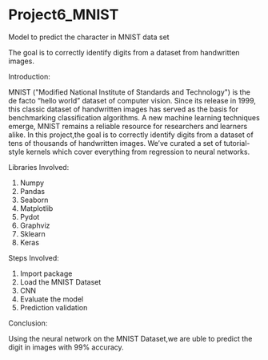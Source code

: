 # Project6_MNIST
Model to predict the character in MNIST data set 

The goal is to correctly identify digits from a dataset from handwritten images.

Introduction:

MNIST ("Modified National Institute of Standards and Technology") is the de facto “hello world” dataset of computer vision. Since its release in 1999, this classic dataset of handwritten images has served as the basis for benchmarking classification algorithms. A new machine learning techniques emerge, MNIST remains a reliable resource for researchers and learners alike. In this project,the goal is to correctly identify digits from a dataset of tens of thousands of handwritten images. We’ve curated a set of tutorial-style kernels which cover everything from regression to neural networks.

Libraries Involved:

1. Numpy 
2. Pandas 
3. Seaborn 
4. Matplotlib 
5. Pydot 
6. Graphviz 
7. Sklearn 
8. Keras 

Steps Involved:

1. Import package 
2. Load the MNIST Dataset 
3. CNN 
4. Evaluate the model 
5. Prediction validation 

Conclusion: 

Using the neural network on the MNIST Dataset,we are uble to predict the digit in images with 99% accuracy.
